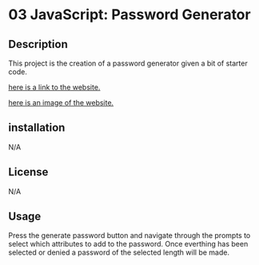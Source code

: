 # 03 JavaScript: Password Generator

## Description
This project is the creation of a password generator given a bit of starter code.

[here is a link to the website.](https://alexgriffitts.github.io/PasswordGen/)

[here is an image of the website.](../Assets/03-javascript-homework-demo.png)

## installation
N/A

## License
N/A

## Usage
Press the generate password button and navigate through the prompts to select which attributes to add to the password. Once everthing has been selected or denied a password of the selected length will be made.